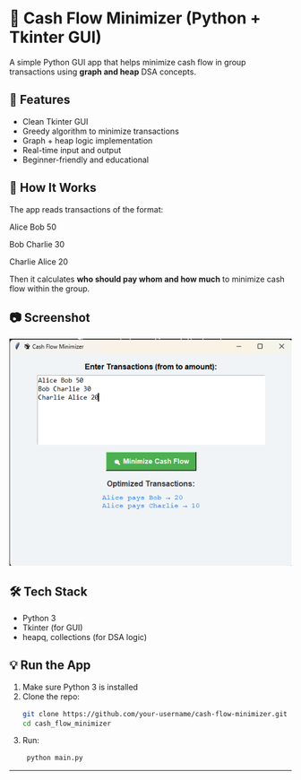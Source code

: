 # 💸 Cash Flow Minimizer (Python + Tkinter GUI)

A simple Python GUI app that helps minimize cash flow in group transactions using **graph and heap** DSA concepts.

## 🚀 Features

- Clean Tkinter GUI
- Greedy algorithm to minimize transactions
- Graph + heap logic implementation
- Real-time input and output
- Beginner-friendly and educational

## 🧠 How It Works

The app reads transactions of the format:

Alice Bob 50

Bob Charlie 30

Charlie Alice 20


Then it calculates **who should pay whom and how much** to minimize cash flow within the group.

## 📷 Screenshot

![img.png](img.png)

## 🛠️ Tech Stack

- Python 3
- Tkinter (for GUI)
- heapq, collections (for DSA logic)

## 💡 Run the App

1. Make sure Python 3 is installed
2. Clone the repo:
   ```bash
   git clone https://github.com/your-username/cash-flow-minimizer.git
   cd cash_flow_minimizer
3. Run:
   ````bash
    python main.py

---